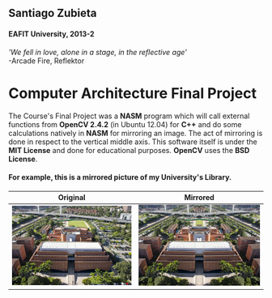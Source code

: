## Santiago Zubieta
#### EAFIT University, 2013-2

*'We fell in love, alone in a stage, in the reflective age'*  
-Arcade Fire, Reflektor

# Computer Architecture Final Project
The Course's Final Project was a **NASM** program which will call external functions from **OpenCV 2.4.2** (in Ubuntu 12.04) for **C++** and do some calculations natively in **NASM** for mirroring an image. The act of mirroring is done in respect to the vertical middle axis. This software itself is under the **MIT License** and done for educational purposes. **OpenCV** uses the **BSD License**.
#### For example, this is a mirrored picture of my University's Library.

| Original | Mirrored    |
| --- | --- |
| ![](https://github.com/Zubieta/Computer_Architecture/blob/master/Final_Project/Original_Images/uni.jpg?raw=true) | ![](https://github.com/Zubieta/Computer_Architecture/blob/master/Final_Project/Mirrored_Images/uni_inv.jpg?raw=true) |
 
